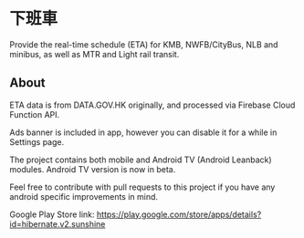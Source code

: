 # 下班車

Provide the real-time schedule (ETA) for KMB, NWFB/CityBus, NLB and minibus, as well as MTR and Light rail transit.

## About
ETA data is from DATA.GOV.HK originally, and processed via Firebase Cloud Function API.

Ads banner is included in app, however you can disable it for a while in Settings page.

The project contains both mobile and Android TV (Android Leanback) modules. Android TV version is now in beta. 

Feel free to contribute with pull requests to this project if you have any android specific improvements in mind.

Google Play Store link: https://play.google.com/store/apps/details?id=hibernate.v2.sunshine